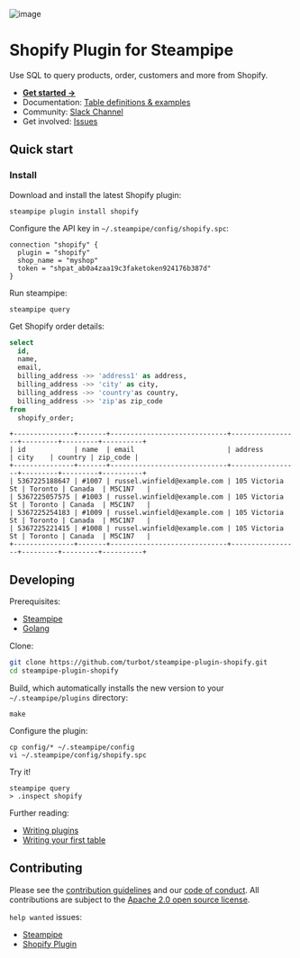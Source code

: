 ![image](https://hub.steampipe.io/images/plugins/turbot/shopify-social-graphic.png)

# Shopify Plugin for Steampipe

Use SQL to query products, order, customers and more from Shopify.

- **[Get started →](https://hub.steampipe.io/plugins/turbot/shopify)**
- Documentation: [Table definitions & examples](https://hub.steampipe.io/plugins/turbot/shopify/tables)
- Community: [Slack Channel](https://steampipe.io/community/join)
- Get involved: [Issues](https://github.com/turbot/steampipe-plugin-shopify/issues)

## Quick start

### Install

Download and install the latest Shopify plugin:

```shell
steampipe plugin install shopify
```

Configure the API key in `~/.steampipe/config/shopify.spc`:

```hcl
connection "shopify" {
  plugin = "shopify"
  shop_name = "myshop"
  token = "shpat_ab0a4zaa19c3faketoken924176b387d"
}
```

Run steampipe:

```shell
steampipe query
```

Get Shopify order details:

```sql
select
  id,
  name,
  email,
  billing_address ->> 'address1' as address,
  billing_address ->> 'city' as city,
  billing_address ->> 'country'as country,
  billing_address ->> 'zip'as zip_code
from
  shopify_order;
```

```
+---------------+-------+-----------------------------+-----------------+---------+---------+----------+
| id            | name  | email                       | address         | city    | country | zip_code |
+---------------+-------+-----------------------------+-----------------+---------+---------+----------+
| 5367225188647 | #1007 | russel.winfield@example.com | 105 Victoria St | Toronto | Canada  | M5C1N7   |
| 5367225057575 | #1003 | russel.winfield@example.com | 105 Victoria St | Toronto | Canada  | M5C1N7   |
| 5367225254183 | #1009 | russel.winfield@example.com | 105 Victoria St | Toronto | Canada  | M5C1N7   |
| 5367225221415 | #1008 | russel.winfield@example.com | 105 Victoria St | Toronto | Canada  | M5C1N7   |
+---------------+-------+-----------------------------+-----------------+---------+---------+----------+
```

## Developing

Prerequisites:

- [Steampipe](https://steampipe.io/downloads)
- [Golang](https://golang.org/doc/install)

Clone:

```sh
git clone https://github.com/turbot/steampipe-plugin-shopify.git
cd steampipe-plugin-shopify
```

Build, which automatically installs the new version to your `~/.steampipe/plugins` directory:

```
make
```

Configure the plugin:

```
cp config/* ~/.steampipe/config
vi ~/.steampipe/config/shopify.spc
```

Try it!

```
steampipe query
> .inspect shopify
```

Further reading:

- [Writing plugins](https://steampipe.io/docs/develop/writing-plugins)
- [Writing your first table](https://steampipe.io/docs/develop/writing-your-first-table)

## Contributing

Please see the [contribution guidelines](https://github.com/turbot/steampipe/blob/main/CONTRIBUTING.md) and our [code of conduct](https://github.com/turbot/steampipe/blob/main/CODE_OF_CONDUCT.md). All contributions are subject to the [Apache 2.0 open source license](https://github.com/turbot/steampipe-plugin-shopify/blob/main/LICENSE).

`help wanted` issues:

- [Steampipe](https://github.com/turbot/steampipe/labels/help%20wanted)
- [Shopify Plugin](https://github.com/turbot/steampipe-plugin-shopify/labels/help%20wanted)